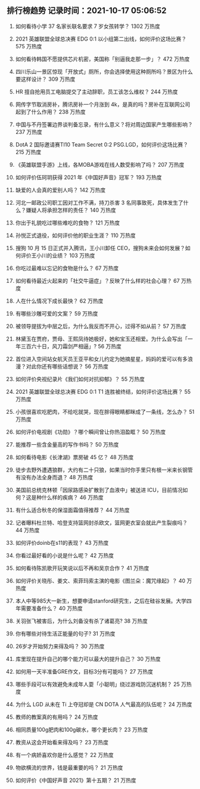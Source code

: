 
## 排行榜趋势 记录时间：2021-10-17 05:06:52
  
  1. 如何看待小学 37 名家长联名要求 7 岁女孩转学？ 1302 万热度
    
  2. 2021 英雄联盟全球总决赛 EDG 0:1 以小组第二出线，如何评价这场比赛？ 575 万热度
    
  3. 如何看待韩国不愿提供芯片机密，美国称「别逼我走那一步」？ 472 万热度
    
  4. 四川乐山一景区惊现「开放式」厕所，你会选择使用这种厕所吗？景区为什么要这样设计？ 309 万热度
    
  5. HR 擅自抢用员工电脑提交了主动辞职，员工该怎么维权？ 244 万热度
    
  6. 网传字节取消房补，腾讯房补一个月涨到 4k，是真的吗？房补在互联网公司起到了什么作用？ 238 万热度
    
  7. 中国与不丹签署边界谈判备忘录，有什么意义？将对周边国家产生哪些影响？ 237 万热度
    
  8. DotA 2 国际邀请赛TI10 Team Secret 0:2 PSG.LGD，如何评价这场比赛？ 215 万热度
    
  9. 《英雄联盟手游》上线，各MOBA游戏在线人数受影响了吗？ 207 万热度
    
  10. 如何评价伍珂玥获得 2021 年《中国好声音》冠军？ 193 万热度
    
  11. 缺爱的人会真的爱别人吗？ 142 万热度
    
  12. 河北一邮政公司职工因对工作不满，持刀杀害 3 名同事致死，具体发生了什么？嫌疑人将承担怎样的责任？ 140 万热度
    
  13. 你出于礼貌吃过哪些难吃的食物？ 121 万热度
    
  14. 孙悦正式退役，如何评价他的职业生涯？ 110 万热度
    
  15. 搜狗 10 月 15 日正式并入腾讯，王小川卸任 CEO，搜狗未来会如何发展？如何评价王小川的业绩？ 103 万热度
    
  16. 你吃过最难以忘记的食物是什么？ 67 万热度
    
  17. 如何看待最近火起来的「社交牛逼症」？反映了什么样的社会心理？ 67 万热度
    
  18. 人在什么情况下成长最快？ 62 万热度
    
  19. 有哪些沙雕可爱的文案？ 59 万热度
    
  20. 被领导提拔为中层之后，为什么我反而不开心，过得不如从前？ 57 万热度
    
  21. 林黛玉在贾府，贾母、王熙凤待她极好，她和宝玉还相爱。为什么会写出「一年三百六十日，风刀霜剑严相逼」? 56 万热度
    
  22. 首位进入空间站女航天员王亚平和女儿约定为她摘星星，妈妈的爱可以有多浪漫？对此你还有哪些话想说？ 56 万热度
    
  23. 如何评价央视纪录片《我们如何对抗抑郁》？ 55 万热度
    
  24. 2021 英雄联盟全球总决赛 EDG 0:1 T1 连胜被终结，如何评价这场比赛？ 55 万热度
    
  25. 小孩很喜欢吃肥肉，不给吃就哭，现在胖得眼睛都眯成了一条线，怎么办？ 51 万热度
    
  26. 如何评价电视剧《功勋》？哪个瞬间曾让你热泪盈眶？ 50 万热度
    
  27. 能推荐一些含金量高的写作书吗？ 50 万热度
    
  28. 如何看待电影《长津湖》票房破 45 亿？ 48 万热度
    
  29. 徒步去野外遭遇狼群，大约有二十只狼，如果当时你手里只有根一米来长钢管有没有办法全身而退？ 48 万热度
    
  30. 美国前总统克林顿「因尿路感染扩散到了血液中」被送进 ICU，目前情况如何？这是种什么样的疾病？ 46 万热度
    
  31. 有什么适合秋冬的保湿面霜值得推荐？ 44 万热度
    
  32. 记者曝料杜兰特、哈登支持篮网封杀欧文，篮网更衣室会就此产生裂痕吗？ 44 万热度
    
  33. 如何评价doinb在s11的表现？ 43 万热度
    
  34. 你看过最好看的小说是什么呢？ 42 万热度
    
  35. 如何看待陈凯歌开玩笑说以后不再和吴京合作？ 41 万热度
    
  36. 如何评价关晓彤、姜文、索菲玛索主演的电影《图兰朵：魔咒缘起》？ 40 万热度
    
  37. 本人中等985大一新生，想要申请stanford研究生，之后在硅谷发展。大学四年需要准备什么？ 40 万热度
    
  38. 关羽张飞被害后，为什么刘备没有杀了诸葛亮? 38 万热度
    
  39. 你有哪些对待生活正能量的句子? 31 万热度
    
  40. 26岁才开始努力来得及吗？ 30 万热度
    
  41. 库里现在提升自己的哪个能力可以最大的提升自己？ 30 万热度
    
  42. 如何用一天半准备GRE作文，目标3分有可能吗？ 27 万热度
    
  43. 哪些手段可以有效避免未成年人耍「小聪明」绕过游戏防沉迷机制？ 25 万热度
    
  44. 为什么 LGD 从未在 Ti 上夺冠却是 CN DOTA 人气最高的队伍呢？ 24 万热度
    
  45. 教师的教案真的有用吗？ 24 万热度
    
  46. 相同质量100g肥肉和100g碳水，哪个更长肉？ 23 万热度
    
  47. 教资从这会开始看来得及吗？ 23 万热度
    
  48. 有一个病娇喜欢你是什么感觉？ 22 万热度
    
  49. 物欲横流的世界，钱是最重要的吗？ 21 万热度
    
  50. 如何评价《中国好声音 2021》第十五期？ 21 万热度
    